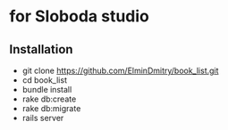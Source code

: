 # for Sloboda studio

## Installation

* git clone https://github.com/ElminDmitry/book_list.git
* cd book_list
* bundle install
* rake db:create
* rake db:migrate
* rails server
